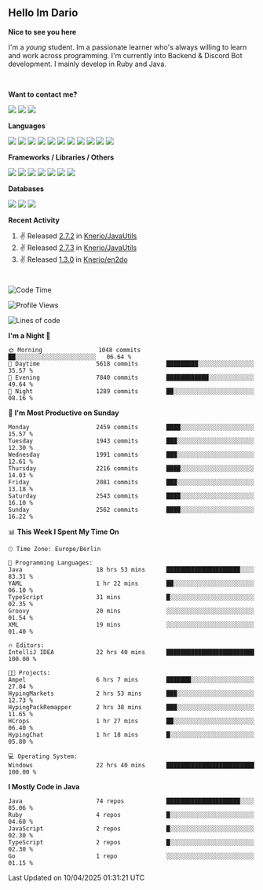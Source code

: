 <h2>Hello Im Dario</h2>

**Nice to see you here**

I'm a *young* student. Im a passionate learner who's always willing to learn and work across
programming. I'm currently into Backend & Discord Bot development. I mainly develop in Ruby and Java.

<br/>

**Want to contact me?**

<a href="https://github.com/knerio"><img src="https://img.shields.io/badge/-Github-blue?style=for-the-badge&logo=github&logoColor=white"/></a> <a href="https://discord.com/users/639416958923702292"><img src="https://img.shields.io/badge/-knerio-blue?style=for-the-badge&logo=discord&logoColor=white"/></a> <a href="https://twitch.tv/dopalos_"><img src="https://img.shields.io/badge/-twitch-blue?style=for-the-badge&logo=twitch&logoColor=white"/></a>

**Languages**

<img src="https://img.shields.io/badge/-Java-blue?style=for-the-badge&logo=java&logoColor=white"/> <img src="https://img.shields.io/badge/-Ruby-blue?style=for-the-badge&logo=Ruby&logoColor=white"/> <img src="https://img.shields.io/badge/-Git-blue?style=for-the-badge&logo=Git&logoColor=white"/> <img src="https://img.shields.io/badge/-HTML-blue?style=for-the-badge&logo=html5&logoColor=white"/> <img src="https://img.shields.io/badge/-CSS-blue?style=for-the-badge&logo=CSS3&logoColor=white"/> <img src="https://img.shields.io/badge/-Javascript-blue?style=for-the-badge&logo=javascript&logoColor=white"/> <img src="https://img.shields.io/badge/-Typescript-blue?style=for-the-badge&logo=TypeScript&logoColor=white"/> <img src="https://img.shields.io/badge/-Kotlin-blue?style=for-the-badge&logo=kotlin&logoColor=white"/> <img src="https://img.shields.io/badge/-SQL-blue?style=for-the-badge&logo=MYSQL&logoColor=white"/> <img src="https://img.shields.io/badge/-Markdown-blue?style=for-the-badge&logo=Markdown&logoColor=white"/> <img src="https://img.shields.io/badge/-JSON-blue?style=for-the-badge&logo=JSON&logoColor=white"/>
<br/>

 **Frameworks / Libraries / Others**

<img src="https://img.shields.io/badge/-Ruby_On_Rails-blue?style=for-the-badge&logo=ruby-on-rails&logoColor=white"/> <img src="https://img.shields.io/badge/-JDA-blue?style=for-the-badge&logo=JDA&logoColor=white"/> <img src="https://img.shields.io/badge/-Bootstrap-blue?style=for-the-badge&logo=Bootstrap&logoColor=white"/> <img src="https://img.shields.io/badge/-Node.JS-blue?style=for-the-badge&logo=node.js&logoColor=white"/> <img src="https://img.shields.io/badge/-React-blue?style=for-the-badge&logo=React&logoColor=white"/> <img src="https://img.shields.io/badge/-Express-blue?style=for-the-badge&logo=Express&logoColor=white"/> <img src="https://img.shields.io/badge/-Next.Js-blue?style=for-the-badge&logo=Next.Js&logoColor=white"/>

**Databases**

<img src="https://img.shields.io/badge/-MongoDB-blue?style=for-the-badge&logo=mongodb&logoColor=white"/> <img src="https://img.shields.io/badge/-MariaDB-blue?style=for-the-badge&logo=MariaDB&logoColor=white"/>
<img src="https://img.shields.io/badge/-PostgreSQL-blue?style=for-the-badge&logo=PostgreSQl&logoColor=white"/>

**Recent Activity**

<!--RECENT_ACTIVITY:start-->
1. ✌️ Released [2.7.2](https://github.com/Knerio/JavaUtils/releases/tag/2.7.2) in [Knerio/JavaUtils](https://github.com/Knerio/JavaUtils)<br>
2. ✌️ Released [2.7.3](https://github.com/Knerio/JavaUtils/releases/tag/2.7.3) in [Knerio/JavaUtils](https://github.com/Knerio/JavaUtils)<br>
3. ✌️ Released [1.3.0](https://github.com/Knerio/en2do/releases/tag/1.3.0) in [Knerio/en2do](https://github.com/Knerio/en2do)<br>
<!--RECENT_ACTIVITY:end-->
 
#

<!--START_SECTION:waka-->
![Code Time](http://img.shields.io/badge/Code%20Time-1%2C039%20hrs%204%20mins-blue)

![Profile Views](http://img.shields.io/badge/Profile%20Views-2-blue)

![Lines of code](https://img.shields.io/badge/From%20Hello%20World%20I%27ve%20Written-1.1%20million%20lines%20of%20code-blue)

**I'm a Night 🦉** 

```text
🌞 Morning                1048 commits        ██░░░░░░░░░░░░░░░░░░░░░░░   06.64 % 
🌆 Daytime                5618 commits        █████████░░░░░░░░░░░░░░░░   35.57 % 
🌃 Evening                7840 commits        ████████████░░░░░░░░░░░░░   49.64 % 
🌙 Night                  1289 commits        ██░░░░░░░░░░░░░░░░░░░░░░░   08.16 % 
```
📅 **I'm Most Productive on Sunday** 

```text
Monday                   2459 commits        ████░░░░░░░░░░░░░░░░░░░░░   15.57 % 
Tuesday                  1943 commits        ███░░░░░░░░░░░░░░░░░░░░░░   12.30 % 
Wednesday                1991 commits        ███░░░░░░░░░░░░░░░░░░░░░░   12.61 % 
Thursday                 2216 commits        ████░░░░░░░░░░░░░░░░░░░░░   14.03 % 
Friday                   2081 commits        ███░░░░░░░░░░░░░░░░░░░░░░   13.18 % 
Saturday                 2543 commits        ████░░░░░░░░░░░░░░░░░░░░░   16.10 % 
Sunday                   2562 commits        ████░░░░░░░░░░░░░░░░░░░░░   16.22 % 
```


📊 **This Week I Spent My Time On** 

```text
🕑︎ Time Zone: Europe/Berlin

💬 Programming Languages: 
Java                     18 hrs 53 mins      █████████████████████░░░░   83.31 % 
YAML                     1 hr 22 mins        ██░░░░░░░░░░░░░░░░░░░░░░░   06.10 % 
TypeScript               31 mins             █░░░░░░░░░░░░░░░░░░░░░░░░   02.35 % 
Groovy                   20 mins             ░░░░░░░░░░░░░░░░░░░░░░░░░   01.54 % 
XML                      19 mins             ░░░░░░░░░░░░░░░░░░░░░░░░░   01.40 % 

🔥 Editors: 
IntelliJ IDEA            22 hrs 40 mins      █████████████████████████   100.00 % 

🐱‍💻 Projects: 
Ampel                    6 hrs 7 mins        ███████░░░░░░░░░░░░░░░░░░   27.04 % 
HypingMarkets            2 hrs 53 mins       ███░░░░░░░░░░░░░░░░░░░░░░   12.73 % 
HypingPackRemapper       2 hrs 38 mins       ███░░░░░░░░░░░░░░░░░░░░░░   11.65 % 
HCrops                   1 hr 27 mins        ██░░░░░░░░░░░░░░░░░░░░░░░   06.40 % 
HypingChat               1 hr 18 mins        █░░░░░░░░░░░░░░░░░░░░░░░░   05.80 % 

💻 Operating System: 
Windows                  22 hrs 40 mins      █████████████████████████   100.00 % 
```

**I Mostly Code in Java** 

```text
Java                     74 repos            █████████████████████░░░░   85.06 % 
Ruby                     4 repos             █░░░░░░░░░░░░░░░░░░░░░░░░   04.60 % 
JavaScript               2 repos             █░░░░░░░░░░░░░░░░░░░░░░░░   02.30 % 
TypeScript               2 repos             █░░░░░░░░░░░░░░░░░░░░░░░░   02.30 % 
Go                       1 repo              ░░░░░░░░░░░░░░░░░░░░░░░░░   01.15 % 
```




 Last Updated on 10/04/2025 01:31:21 UTC
<!--END_SECTION:waka-->

